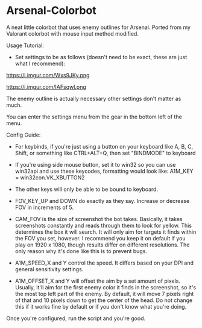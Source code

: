 # Arsenal-Colorbot
A neat little colorbot that uses enemy outlines for Arsenal. Ported from my Valorant colorbot with mouse input method modified.

Usage Tutorial:

- Set settings to be as follows (doesn't need to be exact, these are just what I recommend):

https://i.imgur.com/Wxs9JKy.png

https://i.imgur.com/IAFsqwl.png



The enemy outline is actually necessary other settings don't matter as much.



You can enter the settings menu from the gear in the bottom left of the menu.



Config Guide:




- For keybinds, if you're just using a button on your keyboard like A, B, C, Shift, or something like CTRL+ALT+Q, then set "BINDMODE" to keyboard

- If you're using side mouse button, set it to win32 so you can use win32api and use these keycodes, formatting would look like: A1M_KEY = win32con.VK_XBUTTON2

- The other keys will only be able to be bound to keyboard.

- FOV_KEY_UP and DOWN do exactly as they say. Increase or decrease FOV in increments of 5.

- CAM_FOV is the size of screenshot the bot takes. Basically, it takes screenshots constantly and reads through them to look for yellow. This determines the box it will search. It will only aim for targets it finds within the FOV you set, however. I recommend you keep it on default if you play on 1920 x 1080, though results differ on different resolutions. The only reason why it's done like this is to prevent bugs.

- A1M_SPEED_X and Y control the speed. It differs based on your DPI and general sensitivity settings.

- A1M_OFFSET_X and Y will offset the aim by a set amount of pixels. Usually, it'll aim for the first enemy color it finds in the screenshot, so it's the most top left part of the enemy. By default, it will move 7 pixels right of that and 10 pixels down to get the center of the head. Do not change this if it works fine by default or if you don't know what you're doing.



Once you're configured, run the script and you're good.
